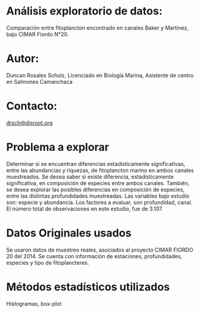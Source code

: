 
# Análisis exploratorio de datos:
Comparación entre fitoplancton encontrado en canales Baker y Martinez, bajo CIMAR Fiordo N°20.
# Autor:
Duncan Rosales Schulz, Licenciado en Biología Marina, Asistente de centro en Salmones Camanchaca
# Contacto:
drsch@disroot.org
# Problema a explorar
Determinar si se encuentran diferencias estadísticamente significativas, entre las abundancias y riquezas, de fitoplancton marino en ambos canales muestreados.
Se desea saber si existe diferencia, estadísticamente significativa, en composición de especies entre ambos canales.  También, se desea explorar las posibles diferencias en composición de especies, entre las distintas profundidades muestreadas.
Las variables bajo estudio son: especie y abundancia.
Los factores a evaluar, son profundidad, canal.
El número total de observaciones en este estudio, fue de 3.107.
# Datos Originales usados
Se usaron datos de muestreo reales, asociados al proyecto CIMAR FIORDO 20 del 2014.  Se cuenta con información de estaciones, profundidades, especies y tipo de fitoplancteres.
# Métodos estadísticos utilizados
Histogramas, box-plot
